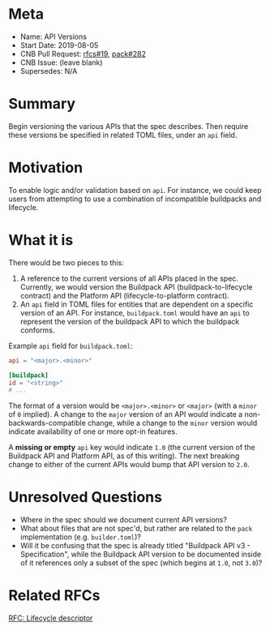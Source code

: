 # Meta
[meta]: #meta
- Name: API Versions
- Start Date: 2019-08-05
- CNB Pull Request: [rfcs#19](https://github.com/buildpacks/rfcs/pull/19), [pack#282](https://github.com/buildpacks/pack/pull/282)
- CNB Issue: (leave blank)
- Supersedes: N/A

# Summary
[summary]: #summary

Begin versioning the various APIs that the spec describes. Then require these versions be specified in related TOML files, under an `api` field.

# Motivation
[motivation]: #motivation

To enable logic and/or validation based on `api`. For instance, we could keep users from attempting to use a combination of incompatible buildpacks and lifecycle.

# What it is
[what-it-is]: #what-it-is

There would be two pieces to this:

1. A reference to the current versions of all APIs placed in the spec. Currently, we would version the Buildpack API (buildpack-to-lifecycle contract) and the Platform API (lifecycle-to-platform contract).
2. An `api` field in TOML files for entities that are dependent on a specific version of an API. For instance, `buildpack.toml` would have an `api` to represent the version of the buildpack API to which the buildpack conforms.

Example `api` field for `buildpack.toml`:

```toml
api = "<major>.<minor>"

[buildpack]
id = "<string>"
# ...
```

The format of a version would be `<major>.<minor>` or `<major>` (with a `minor` of `0` implied). A change to the `major` version of an API would indicate a non-backwards-compatible change, while a change to the `minor` version would indicate availability of one or more opt-in features.

A **missing or empty** `api` key would indicate `1.0` (the current version of the Buildpack API and Platform API, as of this writing). The next breaking change to either of the current APIs would bump that API version to `2.0`.

# Unresolved Questions
[unresolved-questions]: #unresolved-questions

- Where in the spec should we document current API versions?
- What about files that are not spec'd, but rather are related to the `pack` implementation (e.g. `builder.toml`)?
- Will it be confusing that the spec is already titled "Buildpack API v3 - Specification", while the Buildpack API version to be documented inside of it references only a subset of the spec (which begins at `1.0`, not `3.0`)?

# Related RFCs
[related-rfcs]: #related-rfcs
[RFC: Lifecycle descriptor](https://github.com/buildpacks/rfcs/pull/20)
